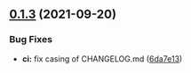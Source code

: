 ## [0.1.3](https://github.com/XIVStats/lodestone/compare/v0.1.2...v0.1.3) (2021-09-20)


### Bug Fixes

* **ci:** fix casing of CHANGELOG.md ([6da7e13](https://github.com/XIVStats/lodestone/commit/6da7e132e9269a2b4edbcfac20a2ff7c14a72713))
